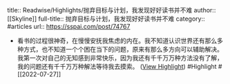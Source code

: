 title:: Readwise/Highlights/抛弃目标与计划，我发现好好读书并不难
author:: [[Skyline]]
full-title:: 抛弃目标与计划，我发现好好读书并不难
category:: #articles
url:: https://sspai.com/post/74767

- 看书的过程很神奇，在慢慢安抚我焦虑的内在。我不知道认识世界还有那么多种方式，也不知道一个个困在当下的问题，原来有那么多方向可以辅助解决。我第一次对自己的无知感到非常快乐，因为我还有千千万万种方法没有了解，我的问题还有千千万万种解法等待我去摸索。 ([View Highlight](https://read.readwise.io/read/01g8xpgt3kzjemkevgnnaddqwa)) #Highlight #[[2022-07-27]]